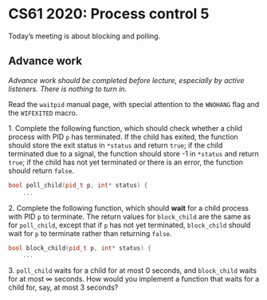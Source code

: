 CS61 2020: Process control 5
============================

Today’s meeting is about blocking and polling.

Advance work
------------

*Advance work should be completed before lecture, especially by active
listeners. There is nothing to turn in.*

Read the `waitpid` manual page, with special attention to the
`WNOHANG` flag and the `WIFEXITED` macro.

1\. Complete the following function, which should check whether a
child process with PID `p` has terminated. If the child has exited,
the function should store the exit status in `*status` and return
`true`; if the child terminated due to a signal, the function should
store -1 in `*status` and return `true`; if the child has not yet
terminated or there is an error, the function should return `false`.

```c++
bool poll_child(pid_t p, int* status) {
    ...
```

2\. Complete the following function, which should **wait** for a child
process with PID `p` to terminate. The return values for `block_child`
are the same as for `poll_child`, except that if `p` has not yet
terminated, `block_child` should wait for `p` to terminate rather than
returning `false`.

```c++
bool block_child(pid_t p, int* status) {
    ...
```

3\. `poll_child` waits for a child for at most 0 seconds, and
`block_child` waits for at most ∞ seconds. How would you implement a
function that waits for a child for, say, at most 3 seconds?

